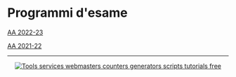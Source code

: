 # Programmi d'esame

[AA 2022-23](sdc_ing_mecc_programma_2022-23)

[AA 2021-22](sdc_ing_mecc_programma_2021-22)



---

<script type="text/javascript" src="https://freevisitorcounters.com/en/home/counter/905518/t/0"></script>

<div style="text-align:center;"><script type="text/javascript" src="https://services.webestools.com/cpt_visitors/71910-11-5.js"></script></div><a href="https://www.webestools.com/" style="display:block;text-align:center;" title="Tools services webmasters counters generators scripts tutorials free"><img src="https://www.webestools.com/images/ban03.gif" alt="Tools services webmasters counters generators scripts tutorials free" /></a>